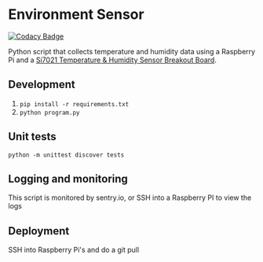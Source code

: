 # Environment Sensor

[![Codacy Badge](https://app.codacy.com/project/badge/Grade/9d675e9ee55f4717a0067f7a7ea25742)](https://app.codacy.com/gh/sophiekruijt/home-automation-environment-sensor/dashboard?utm_source=gh&utm_medium=referral&utm_content=&utm_campaign=Badge_grade)

Python script that collects temperature and humidity data using a Raspberry Pi and a [Si7021 Temperature & Humidity Sensor Breakout Board](https://www.adafruit.com/product/3251).

## Development
1. `pip install -r requirements.txt`
2. `python program.py`

## Unit tests
`python -m unittest discover tests`

## Logging and monitoring

This script is monitored by sentry.io, or SSH into a Raspberry PI to view the logs

## Deployment
SSH into Raspberry Pi's and do a git pull

